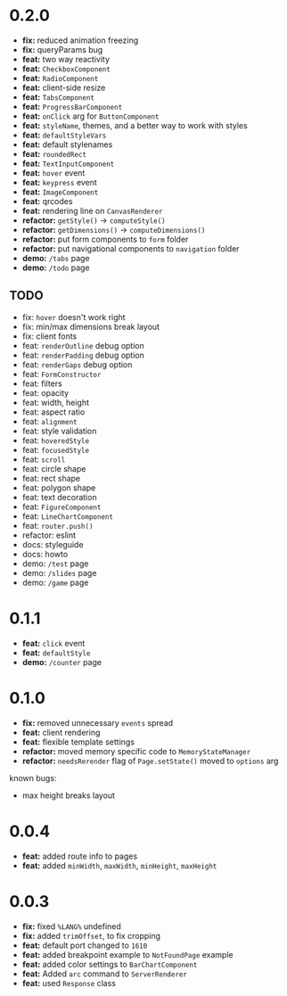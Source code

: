 # 0.2.0

- **fix:** reduced animation freezing
- **fix:** queryParams bug
- **feat:** two way reactivity
- **feat:** `CheckboxComponent`
- **feat:** `RadioComponent`
- **feat:** client-side resize
- **feat:** `TabsComponent`
- **feat:** `ProgressBarComponent`
- **feat:** `onClick` arg for `ButtonComponent`
- **feat:** `styleName`, themes, and a better way to work with styles
- **feat:** `defaultStyleVars`
- **feat:** default stylenames
- **feat:** `roundedRect`
- **feat:** `TextInputComponent`
- **feat:** `hover` event
- **feat:** `keypress` event
- **feat:** `ImageComponent`
- **feat:** qrcodes
- **feat:** rendering line on `CanvasRenderer`
- **refactor:** `getStyle()` -> `computeStyle()`
- **refactor:** `getDimensions()` -> `computeDimensions()`
- **refactor:** put form components to `form` folder
- **refactor:** put navigational components to `navigation` folder
- **demo:** `/tabs` page
- **demo:** `/todo` page

## TODO

- fix: `hover` doesn't work right
- fix: min/max dimensions break layout
- fix: client fonts
- feat: `renderOutline` debug option
- feat: `renderPadding` debug option
- feat: `renderGaps` debug option
- feat: `FormConstructor`
- feat: filters
- feat: opacity
- feat: width, height
- feat: aspect ratio
- feat: `alignment`
- feat: style validation
- feat: `hoveredStyle`
- feat: `focusedStyle`
- feat: `scroll`
- feat: circle shape
- feat: rect shape
- feat: polygon shape
- feat: text decoration
- feat: `FigureComponent`
- feat: `LineChartComponent`
- feat: `router.push()`
- refactor: eslint
- docs: styleguide
- docs: howto
- demo: `/test` page
- demo: `/slides` page
- demo: `/game` page

# 0.1.1

- **feat:** `click` event
- **feat:** `defaultStyle`
- **demo:** `/counter` page

# 0.1.0

- **fix:** removed unnecessary `events` spread
- **feat:** client rendering
- **feat:** flexible template settings
- **refactor:** moved memory specific code to `MemoryStateManager`
- **refactor:** `needsRerender` flag of `Page.setState()` moved to `options` arg

known bugs:
- max height breaks layout

# 0.0.4

- **feat:** added route info to pages
- **feat:** added `minWidth`, `maxWidth`, `minHeight`, `maxHeight`

# 0.0.3

- **fix:** fixed `%LANG%` undefined
- **fix:** added `trimOffset`, to fix cropping
- **feat:** default port changed to `1610`
- **feat:** added breakpoint example to `NotFoundPage` example
- **feat:** added color settings to `BarChartComponent`
- **feat:** Added `arc` command to `ServerRenderer`
- **feat:** used `Response` class
